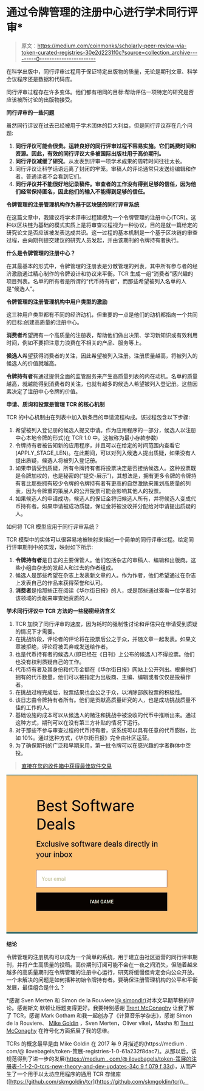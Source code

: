 # 通过令牌管理的注册中心进行学术同行评审*

> 原文：<https://medium.com/coinmonks/scholarly-peer-review-via-token-curated-registries-30e2d2231f0c?source=collection_archive---------0----------------------->

在科学出版中，同行评审过程用于保证特定出版物的质量，无论是期刊文章、科学会议程序还是数据和代码库。

同行评审过程存在许多变体。他们都有相同的目标:帮助评估一项特定的研究是否应该被所讨论的出版物接受。

**同行评审的一些问题**

虽然同行评议在过去已经被用于学术团体的巨大利益，但是同行评议存在几个问题:

1.  **同行评议可能会很贵。运转良好的同行评审过程不容易实施。它们耗费时间和资源。因此，有效的同行评议大多被国际出版社用于高价期刊。**
2.  **同行评议减缓了研究**。从发表到评审一项学术成果的周转时间往往太长。
3.  同行评议让科学话语远离了封闭的牢笼。审稿人的评论通常只发送给编辑和作者。普通读者不会看到它们。
4.  **同行评议并不能很好地记录稿件。审查者的工作没有得到足够的信任，因为他们经常保持匿名，因此他们的输入不能得到足够的信任。**

**令牌管理的注册管理机构作为基于区块链的同行评审系统**

在这篇文章中，我建议将学术评审过程建模为一个令牌管理的注册中心(TCR)。这种以区块链为基础的模式实质上是将审查过程视为一种协议，目的是就一篇给定的研究论文是否应该被发表达成共识。这一过程的基本机制是一个基于区块链的审查过程，由向期刊提交建议的研究人员发起，并由该期刊的令牌持有者执行。

**什么是令牌管理的注册中心？**

在其最基本的形式中，令牌管理的注册表是分散管理的列表，其中所有参与者的经济激励通过精心制作的令牌设计和协议来平衡。TCR 生成一组“消费者”感兴趣的项目列表。名单的所有者是所谓的“代币持有者”，而那些希望被列入名单的人是“候选人”。

**令牌管理的注册管理机构中用户类型的激励**

这三种用户类型都有不同的经济动机，但重要的一点是他们的动机都指向一个共同的目标:创建高质量的注册中心。

**消费者**希望拥有一个高质量的注册表，帮助他们做出决策、学习新知识或有效利用时间，例如不要把注意力浪费在不相关的产品、服务等上。

**候选人**希望获得消费者的关注，因此希望被列入注册。注册质量越高，将被列入的候选人的价值就越高。

**令牌持有者**有通过提供全面的监管服务来产生高质量列表的内在动机。名单的质量越高，就越能得到消费者的关注，也就有越多的候选人希望被列入登记册。这些因素决定了注册中心令牌的价值。

**申请、质询和投票是管理 TCR 的核心机制**

TCR 的中心机制由在列表中加入新条目的申请流程构成。该过程包含以下步骤:

1.  希望被列入登记册的候选人提交申请。作为应用程序的一部分，候选人以注册中心本地令牌的形式(在 TCR 1.0 中。这被称为最小存款参数)
2.  令牌持有者被告知新的应用程序，并且可以在给定的时间范围内查看它(APPLY_STAGE_LEN)。在此期间，可以对列入候选人提出质疑，如果没有人提出质疑，候选人将被列入登记册。
3.  如果申请受到质疑，所有令牌持有者将投票决定是否接纳候选人。这种投票既是令牌加权的，也是秘密的(“提交-展示”)，其想法是，拥有更多令牌的令牌持有者比那些拥有较少令牌的令牌持有者有更高的自然激励来策划高质量的列表，因为令牌重的策展人的公开投票可能会影响其他人的投票。
4.  如果候选人的申请成功，候选人的保证金将归候选人所有，并将候选人变成代币持有者。如果申请被成功质疑，保证金将被没收并分配给对申请提出质疑的人。

如何将 TCR 模型应用于同行评审系统？

TCR 模型中的实体可以很容易地被映射来描述一个简单的同行评审过程。给定同行评审期刊中的实现，映射如下所示:

1.  **令牌持有者**是日志的主要保管人。他们包括杂志的审稿人、编辑和出版商。这些小组由杂志的发起人和过去的作者组成。
2.  候选人是那些希望在杂志上发表新文章的人。作为作者，他们希望通过在杂志上发表自己的作品来获得荣誉和认可。
3.  **消费者**是指那些正在阅读《华尔街日报》的人，或是那些通过查看一位学者对该领域的贡献来审查她资质的人。

**学术同行评议中 TCR 方法的一些秘密经济含义**

1.  TCR 加快了同行评审的速度，因为耗时的强制性讨论和评估只在申请受到质疑的情况下才需要。
2.  在挑战阶段，评论者的评论将在投票后公之于众，并随文章一起发表。如果文章被拒绝，评论将被丢弃或发送给作者。
3.  也是代币持有者的候选人(即已经在《日刊》上公布的候选人)不得投票。他们也没有权利质疑自己的工作。
4.  代币持有者及其身份和代币金额在《华尔街日报》网站上公开列出。根据他们拥有的代币数量，他们可以被指定为出版商、主编、编辑或者仅仅是投稿作者。
5.  在挑战过程完成后，投票结果也会公之于众，以消除部族投票的积极性。
6.  该日志由令牌持有者所有。他们是贡献高质量研究的人，也是成功挑战质量不佳的工作的人。
7.  基础设施的成本可以从候选人的赌注和挑战中被没收的代币中推断出来。通过这种方式，期刊可以在没有第三方补贴的情况下运行。
8.  对于那些不参与审查过程的代币持有者，该系统可以具有任意的代币膨胀，比如 10%。通过这种方式，《华尔街日报》完全由社区运营。
9.  为了确保期刊的广泛和早期采用，第一批令牌可以在感兴趣的学者群体中空投。

> [直接在您的收件箱中获得最佳软件交易](https://coincodecap.com/?utm_source=coinmonks)

[![](img/7c0b3dfdcbfea594cc0ae7d4f9bf6fcb.png)](https://coincodecap.com/?utm_source=coinmonks)

**结论**

令牌管理的注册机构可以成为一个简单的系统，用于建立由社区运营的同行评审期刊，并将产生高质量的投稿。高价期刊订阅可能不会在一夜之间消失，但随着越来越多的高质量期刊在令牌管理的注册中心运行，研究将缓慢但肯定会向公众开放。一个未解决的问题是如何播种初始令牌持有者。要确保注册管理机构的公平和平衡发展，最佳组合是什么？

*感谢 Sven Merten 和 Simon de la Rouviere([@ simondlr](http://twitter.com/simondlr))对本文早期草稿的评论。感谢斯文·默顿让标题变得更好。我要特别感谢 [Trent McConaghy](https://medium.com/u/f1cb98e196bc?source=post_page-----30e2d2231f0c--------------------------------) 让我了解了 TCR，感谢 Mark Gotham 和我一起创办了《计算音乐学杂志》，感谢 Simon de la Rouviere、 [Mike Goldin](https://medium.com/u/4380e912132e?source=post_page-----30e2d2231f0c--------------------------------) ，Sven Merten，Oliver vlkel，Masha 和 [Trent McConaghy](https://medium.com/u/f1cb98e196bc?source=post_page-----30e2d2231f0c--------------------------------) 在符号化方面拓展了我的思维。

TCRs 的概念最早是由 Mike Goldin 在 2017 年 9 月描述的(https://medium . com/@ ilovebagels/token-策展-registries-1-0-61a232f8dac7)。从那以后，该规范得到了进一步的发展([https://medium . com/@ ilovebagels/token-策展的注册表-1-1-2-0-tcrs-new-theory-and-dev-updates-34c 9 f 079 f 33d](/@ilovebagels/token-curated-registries-1-1-2-0-tcrs-new-theory-and-dev-updates-34c9f079f33d))，从而产生了一个用于以太坊应用程序的通用 TCR 存储库([https://github.com/skmgoldin/tcr](https://github.com/skmgoldin/tcr))。